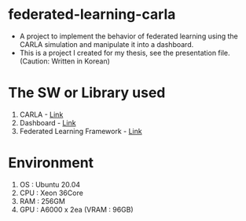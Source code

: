 # federated-learning-carla
- A project to implement the behavior of federated learning using the CARLA simulation and manipulate it into a dashboard.
- This is a project I created for my thesis, see the presentation file.(Caution: Written in Korean)

# The SW or Library used
1. CARLA - [Link](https://github.com/carla-simulator/carla)
2. Dashboard - [Link](https://github.com/altence/lightence-ant-design-react-template)
3. Federated Learning Framework - [Link](https://github.com/adap/flower)

# Environment
1. OS : Ubuntu 20.04
2. CPU : Xeon 36Core
3. RAM : 256GM
4. GPU : A6000 x 2ea (VRAM : 96GB)
